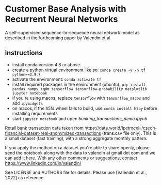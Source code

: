 # Customer Base Analysis with Recurrent Neural Networks

A self-supervised sequence-to-sequence neural network model as described in the forthcoming paper by Valendin et al.

## instructions 
- install conda version 4.8 or above. 
- create a python virtual environment like so: ```conda create -y -n tf python==3.9.7```
- activate the environment: ```conda activate tf```
- install required packages in the environment (ubuntu): ```pip install pandas numpy tqdm tensorflow tensorflow-probability matplotlib jupyter notebook```
- if you're using macos, replace ```tensorflow``` with ```tensorflow_macos``` and add ```ipywidgets```
- on macos, if the h5fs wheel fails to build, use ```conda install h5py``` before installing requirements
- start ```jupyter notebook``` and open *banking_transactions_demo.ipynb*

Retail bank transaction data taken from https://data.world/lpetrocelli/czech-financial-dataset-real-anonymized-transactions (trans.csv file only). This is a small dataset (fast training), with a strong aggregate monthly pattern.

If you apply the method on a dataset you're able to share openly, please send the notebook along with the data to valendin at gmail dot com and we can add it here. With any other comments or suggestions, contact https://www.linkedin.com/in/valendin/

See LICENSE and AUTHORS file for details. Please use [Valendin et al., 2022] as reference. 
